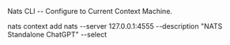
Nats CLI
-- Configure to Current Context Machine.

nats context add nats --server 127.0.0.1:4555 --description "NATS Standalone ChatGPT" --select
```js

```
